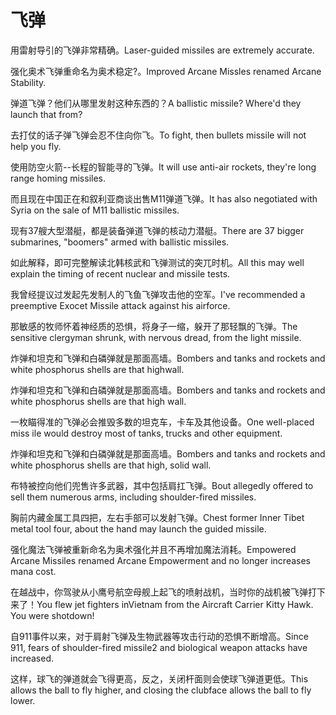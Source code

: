 # 飞弹

<p><span class="chinese">用雷射导引的飞弹非常精确。</span><span class="english">Laser-guided missiles are extremely accurate.</span></p>

<p><span class="chinese">强化奥术飞弹重命名为奥术稳定?。</span><span class="english">Improved Arcane Missles renamed Arcane Stability.</span></p>

<p><span class="chinese">弹道飞弹？他们从哪里发射这种东西的？</span><span class="english">A ballistic missile? Where'd they launch that from?</span></p>

<p><span class="chinese">去打仗的话子弹飞弹会忍不住向你飞。</span><span class="english">To fight, then bullets missile will not help you fly.</span></p>

<p><span class="chinese">使用防空火箭--长程的智能寻的飞弹。</span><span class="english">It will use anti-air rockets, they're long range homing missiles.</span></p>

<p><span class="chinese">而且现在中国正在和叙利亚商谈出售M11弹道飞弹。</span><span class="english">It has also negotiated with Syria on the sale of M11 ballistic missiles.</span></p>

<p><span class="chinese">现有37艘大型潜艇，都是装备弹道飞弹的核动力潜艇。</span><span class="english">There are 37 bigger submarines, "boomers" armed with ballistic missiles.</span></p>

<p><span class="chinese">如此解释，即可完整解读北韩核武和飞弹测试的突兀时机。</span><span class="english">All this may well explain the timing of recent nuclear and missile tests.</span></p>

<p><span class="chinese">我曾经提议过发起先发制人的飞鱼飞弹攻击他的空军。</span><span class="english">I've recommended a preemptive Exocet Missile attack against his airforce.</span></p>

<p><span class="chinese">那敏感的牧师怀着神经质的恐惧，将身子一缩，躲开了那轻飘的飞弹。</span><span class="english">The sensitive clergyman shrunk, with nervous dread, from the light missile.</span></p>

<p><span class="chinese">炸弹和坦克和飞弹和白磷弹就是那面高墙。</span><span class="english">Bombers and tanks and rockets and white phosphorus shells are that highwall.</span></p>

<p><span class="chinese">炸弹和坦克和飞弹和白磷弹就是那面高墙。</span><span class="english">Bombers and tanks and rockets and white phosphorus shells are that high wall.</span></p>

<p><span class="chinese">一枚瞄得准的飞弹必会推毁多数的坦克车，卡车及其他设备。</span><span class="english">One well-placed miss ile would destroy most of tanks, trucks and other equipment.</span></p>

<p><span class="chinese">炸弹和坦克和飞弹和白磷弹就是那面高墙。</span><span class="english">Bombers and tanks and rockets and white phosphorus shells are that high, solid wall.</span></p>

<p><span class="chinese">布特被控向他们兜售许多武器，其中包括肩扛飞弹。</span><span class="english">Bout allegedly offered to sell them numerous arms, including shoulder-fired missiles.</span></p>

<p><span class="chinese">胸前内藏金属工具四把，左右手部可以发射飞弹。</span><span class="english">Chest former Inner Tibet metal tool four, about the hand may launch the guided missile.</span></p>

<p><span class="chinese">强化魔法飞弹被重新命名为奥术强化并且不再增加魔法消耗。</span><span class="english">Empowered Arcane Missiles renamed Arcane Empowerment and no longer increases mana cost.</span></p>

<p><span class="chinese">在越战中，你驾驶从小鹰号航空母舰上起飞的喷射战机，当时你的战机被飞弹打下来了！</span><span class="english">You flew jet fighters inVietnam from the Aircraft Carrier Kitty Hawk. You were shotdown!</span></p>

<p><span class="chinese">自911事件以来，对于肩射飞弹及生物武器等攻击行动的恐惧不断增高。</span><span class="english">Since 911, fears of shoulder-fired missile2 and biological weapon attacks have increased.</span></p>

<p><span class="chinese">这样，球飞的弹道就会飞得更高，反之，关闭杆面则会使球飞弹道更低。</span><span class="english">This allows the ball to fly higher, and closing the clubface allows the ball to fly lower.</span></p>

